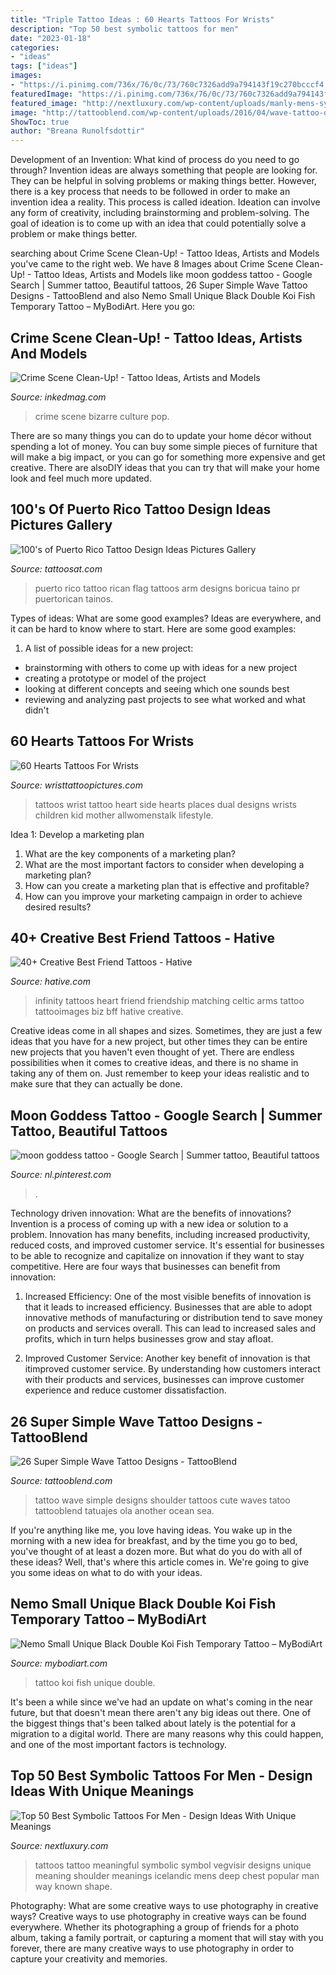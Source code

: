 ```yaml
---
title: "Triple Tattoo Ideas : 60 Hearts Tattoos For Wrists"
description: "Top 50 best symbolic tattoos for men"
date: "2023-01-18"
categories:
- "ideas"
tags: ["ideas"]
images:
- "https://i.pinimg.com/736x/76/0c/73/760c7326add9a794143f19c270bcccf4.jpg"
featuredImage: "https://i.pinimg.com/736x/76/0c/73/760c7326add9a794143f19c270bcccf4.jpg"
featured_image: "http://nextluxury.com/wp-content/uploads/manly-mens-symbolic-tattoo-designs-vegvisir-meaning.jpg"
image: "http://tattooblend.com/wp-content/uploads/2016/04/wave-tattoo-design-5.jpg?x26891"
ShowToc: true
author: "Breana Runolfsdottir"
---
```



Development of an Invention: What kind of process do you need to go through?
Invention ideas are always something that people are looking for. They can be helpful in solving problems or making things better. However, there is a key process that needs to be followed in order to make an invention idea a reality. This process is called ideation. Ideation can involve any form of creativity, including brainstorming and problem-solving. The goal of ideation is to come up with an idea that could potentially solve a problem or make things better.

	

		
searching about Crime Scene Clean-Up! - Tattoo Ideas, Artists and Models you've came to the right web. We have 8 Images about Crime Scene Clean-Up! - Tattoo Ideas, Artists and Models like moon goddess tattoo - Google Search | Summer tattoo, Beautiful tattoos, 26 Super Simple Wave Tattoo Designs - TattooBlend and also Nemo Small Unique Black Double Koi Fish Temporary Tattoo – MyBodiArt. Here you go:
		
    
## Crime Scene Clean-Up! - Tattoo Ideas, Artists And Models

<img loading=lazy src="https://www.inkedmag.com/.image/t_share/MTU5MDMyNDA1MTM4OTQxNzIw/crime-scene-social.png" onerror="this.onerror=null;this.src='https://tse2.mm.bing.net/th?id=OIP.QE8Xd8zL6zQxzpTZ94BQeAHaD4&amp;pid=15.1';" alt="Crime Scene Clean-Up! - Tattoo Ideas, Artists and Models">

_Source: inkedmag.com_

>crime scene bizarre culture pop. 

	

There are so many things you can do to update your home décor without spending a lot of money. You can buy some simple pieces of furniture that will make a big impact, or you can go for something more expensive and get creative. There are alsoDIY ideas that you can try that will make your home look and feel much more updated.

    
## 100&#039;s Of Puerto Rico Tattoo Design Ideas Pictures Gallery

<img loading=lazy src="http://tattoosat.com/wp-content/uploads/2014/12/Puerto-Rico-5.jpg" onerror="this.onerror=null;this.src='https://tse1.mm.bing.net/th?id=OIP.J_YbS1t4W1VONS90TdMUMwHaJ4&amp;pid=15.1';" alt="100&#039;s of Puerto Rico Tattoo Design Ideas Pictures Gallery">

_Source: tattoosat.com_

>puerto rico tattoo rican flag tattoos arm designs boricua taino pr puertorican tainos. 

	

Types of ideas: What are some good examples?
Ideas are everywhere, and it can be hard to know where to start. Here are some good examples:
1. A list of possible ideas for a new project: 
- brainstorming with others to come up with ideas for a new project 
- creating a prototype or model of the project 
- looking at different concepts and seeing which one sounds best 
- reviewing and analyzing past projects to see what worked and what didn't 

    
## 60 Hearts Tattoos For Wrists

<img loading=lazy src="http://www.wristtattoopictures.com/wp-content/uploads/2016/06/Dual-Heart-Tattoo-On-Wrist-WT117.jpg" onerror="this.onerror=null;this.src='https://tse3.mm.bing.net/th?id=OIP.Zizf21CC1hO7Y8jHK12FHgHaHa&amp;pid=15.1';" alt="60 Hearts Tattoos For Wrists">

_Source: wristtattoopictures.com_

>tattoos wrist tattoo heart side hearts places dual designs wrists children kid mother allwomenstalk lifestyle. 

	

Idea 1: Develop a marketing plan
1. What are the key components of a marketing plan? 
2. What are the most important factors to consider when developing a marketing plan? 
3. How can you create a marketing plan that is effective and profitable? 
4. How can you improve your marketing campaign in order to achieve desired results?

    
## 40+ Creative Best Friend Tattoos - Hative

<img loading=lazy src="https://hative.com/wp-content/uploads/2014/03/bff-tattoos/42-matching-infinity-heart-on-arms.jpg" onerror="this.onerror=null;this.src='https://tse2.mm.bing.net/th?id=OIP.jnGA4ua_QG4kEyZTFdtXkQHaHO&amp;pid=15.1';" alt="40+ Creative Best Friend Tattoos - Hative">

_Source: hative.com_

>infinity tattoos heart friend friendship matching celtic arms tattoo tattooimages biz bff hative creative. 

	

Creative ideas come in all shapes and sizes. Sometimes, they are just a few ideas that you have for a new project, but other times they can be entire new projects that you haven't even thought of yet. There are endless possibilities when it comes to creative ideas, and there is no shame in taking any of them on. Just remember to keep your ideas realistic and to make sure that they can actually be done.

    
## Moon Goddess Tattoo - Google Search | Summer Tattoo, Beautiful Tattoos

<img loading=lazy src="https://i.pinimg.com/736x/76/0c/73/760c7326add9a794143f19c270bcccf4.jpg" onerror="this.onerror=null;this.src='https://tse2.mm.bing.net/th?id=OIP.mnx0fHBPb1zm_6rvkTOyKgHaHa&amp;pid=15.1';" alt="moon goddess tattoo - Google Search | Summer tattoo, Beautiful tattoos">

_Source: nl.pinterest.com_

>. 

	

Technology driven innovation: What are the benefits of innovations?
Invention is a process of coming up with a new idea or solution to a problem. Innovation has many benefits, including increased productivity, reduced costs, and improved customer service. It's essential for businesses to be able to recognize and capitalize on innovation if they want to stay competitive. Here are four ways that businesses can benefit from innovation: 
1. Increased Efficiency: One of the most visible benefits of innovation is that it leads to increased efficiency. Businesses that are able to adopt innovative methods of manufacturing or distribution tend to save money on products and services overall. This can lead to increased sales and profits, which in turn helps businesses grow and stay afloat. 

2. Improved Customer Service: Another key benefit of innovation is that itimproved customer service. By understanding how customers interact with their products and services, businesses can improve customer experience and reduce customer dissatisfaction.

    
## 26 Super Simple Wave Tattoo Designs - TattooBlend

<img loading=lazy src="http://tattooblend.com/wp-content/uploads/2016/04/wave-tattoo-design-5.jpg?x26891" onerror="this.onerror=null;this.src='https://tse4.mm.bing.net/th?id=OIP.8DXaPLASoYgf3L5pKuEvNwHaHW&amp;pid=15.1';" alt="26 Super Simple Wave Tattoo Designs - TattooBlend">

_Source: tattooblend.com_

>tattoo wave simple designs shoulder tattoos cute waves tatoo tattooblend tatuajes ola another ocean sea. 

	

If you're anything like me, you love having ideas. You wake up in the morning with a new idea for breakfast, and by the time you go to bed, you've thought of at least a dozen more. But what do you do with all of these ideas? Well, that's where this article comes in. We're going to give you some ideas on what to do with your ideas.

    
## Nemo Small Unique Black Double Koi Fish Temporary Tattoo – MyBodiArt

<img loading=lazy src="http://cdn.shopify.com/s/files/1/1184/2886/products/6_28a9ce4f-a1bf-44c1-aa53-ceb4b0f2fdef_1024x1024.jpg?v=1530735275" onerror="this.onerror=null;this.src='https://tse4.mm.bing.net/th?id=OIP.Z6mYSoI6P--6TCHi4B3JcAHaM8&amp;pid=15.1';" alt="Nemo Small Unique Black Double Koi Fish Temporary Tattoo – MyBodiArt">

_Source: mybodiart.com_

>tattoo koi fish unique double. 

	

It's been a while since we've had an update on what's coming in the near future, but that doesn't mean there aren't any big ideas out there. One of the biggest things that's been talked about lately is the potential for a migration to a digital world. There are many reasons why this could happen, and one of the most important factors is technology.

    
## Top 50 Best Symbolic Tattoos For Men - Design Ideas With Unique Meanings

<img loading=lazy src="http://nextluxury.com/wp-content/uploads/manly-mens-symbolic-tattoo-designs-vegvisir-meaning.jpg" onerror="this.onerror=null;this.src='https://tse1.mm.bing.net/th?id=OIP.V2KHooy5WCVhxJWYITnfyQHaFm&amp;pid=15.1';" alt="Top 50 Best Symbolic Tattoos For Men - Design Ideas With Unique Meanings">

_Source: nextluxury.com_

>tattoos tattoo meaningful symbolic symbol vegvisir designs unique meaning shoulder meanings icelandic mens deep chest popular man way known shape. 

	

Photography: What are some creative ways to use photography in creative ways?
Creative ways to use photography in creative ways can be found everywhere. Whether its photographing a group of friends for a photo album, taking a family portrait, or capturing a moment that will stay with you forever, there are many creative ways to use photography in order to capture your creativity and memories.

